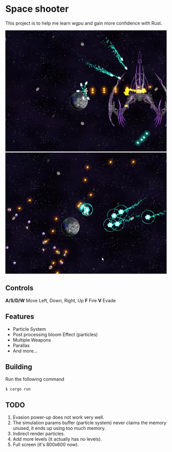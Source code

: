 # Space shooter

This project is to help me learn wgpu and gain more confidence with Rust.

![Image 1](./assets/screenshot1.jpg)
![Image 2](./assets/screenshot2.jpg)

## Controls

**A/S/D/W** Move Left, Down, Right, Up
**F** Fire
**V** Evade

## Features

- Particle System
- Post processing bloom Effect (particles)
- Multiple Weapons
- Parallax
- And more...

## Building

Run the following command

```
$ cargo run
```

## TODO

1. Evasion power-up does not work very well.
2. The simulation params buffer (particle system) never claims the memory unused, it ends up using too much memory.
3. Indirect render particles.
4. Add more levels (it actually has no levels).
5. Full screen (it's 800x600 now).
